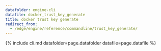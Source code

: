 ```yaml
---
datafolder: engine-cli
datafile: docker_trust_key_generate
title: docker trust key generate
redirect_from:
  - /edge/engine/reference/commandline/trust_key_generate/
---
```


<!--
Sorry, but the contents of this page are automatically generated from
Docker's source code. If you want to suggest a change to the text that appears
here, you'll need to find the string by searching this repo:

https://github.com/docker/cli
-->

{% include cli.md datafolder=page.datafolder datafile=page.datafile %}
